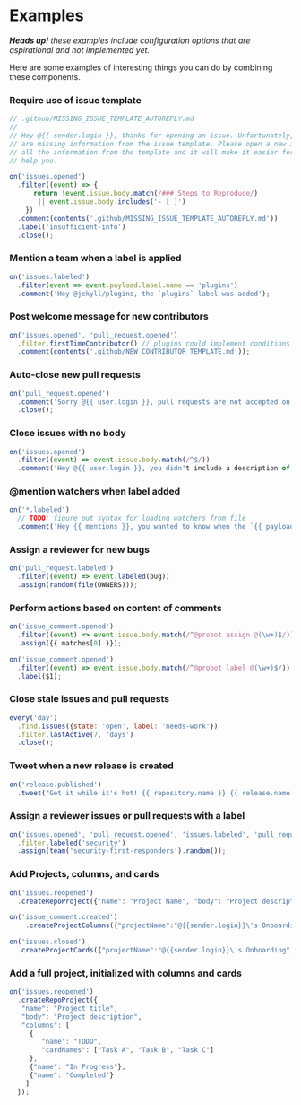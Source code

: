 # Examples

_**Heads up!** these examples include configuration options that are aspirational and not implemented yet._

Here are some examples of interesting things you can do by combining these components.

### Require use of issue template

```js
// .github/MISSING_ISSUE_TEMPLATE_AUTOREPLY.md
//
// Hey @{{ sender.login }}, thanks for opening an issue. Unfortunately, you
// are missing information from the issue template. Please open a new issue with
// all the information from the template and it will make it easier for us to
// help you.

on('issues.opened')
  .filter((event) => {
      return !event.issue.body.match(/### Steps to Reproduce/)
       || event.issue.body.includes('- [ ]')
    })
  .comment(contents('.github/MISSING_ISSUE_TEMPLATE_AUTOREPLY.md'))
  .label('insufficient-info')
  .close();
```

### Mention a team when a label is applied

```js
on('issues.labeled')
  .filter(event => event.payload.label.name == 'plugins')
  .comment('Hey @jekyll/plugins, the `plugins` label was added');
```

### Post welcome message for new contributors

```js
on('issues.opened', 'pull_request.opened')
  .filter.firstTimeContributor() // plugins could implement conditions like this
  .comment(contents('.github/NEW_CONTRIBUTOR_TEMPLATE.md'));
```

### Auto-close new pull requests

```js
on('pull_request.opened')
  .comment('Sorry @{{ user.login }}, pull requests are not accepted on this repository.')
  .close();
```

### Close issues with no body

```js
on('issues.opened')
  .filter((event) => event.issue.body.match(/^$/))
  .comment('Hey @{{ user.login }}, you didn't include a description of the problem, so we're closing this issue.');
```

### @mention watchers when label added

```js
on('*.labeled')
  // TODO: figure out syntax for loading watchers from file
  .comment('Hey {{ mentions }}, you wanted to know when the `{{ payload.label.name }}` label was added.');
```

### Assign a reviewer for new bugs

```js
on('pull_request.labeled')
  .filter((event) => event.labeled(bug))
  .assign(random(file(OWNERS)));
```

### Perform actions based on content of comments

```js
on('issue_comment.opened')
  .filter((event) => event.issue.body.match(/^@probot assign @(\w+)$/))
  .assign({{ matches[0] }});

on('issue_comment.opened')
  .filter((event) => event.issue.body.match(/^@probot label @(\w+)$/))
  .label($1);
```

### Close stale issues and pull requests

```js
every('day')
  .find.issues({state: 'open', label: 'needs-work'})
  .filter.lastActive(7, 'days')
  .close();
```

### Tweet when a new release is created

```js
on('release.published')
  .tweet("Get it while it's hot! {{ repository.name }} {{ release.name }} was just released! {{ release.html_url }}");
```

### Assign a reviewer issues or pull requests with a label

```js
on('issues.opened', 'pull_request.opened', 'issues.labeled', 'pull_request.labeled')
  .filter.labeled('security')
  .assign(team('security-first-responders').random());
```

### Add Projects, columns, and cards

```js
on('issues.reopened')
  .createRepoProject({"name": "Project Name", "body": "Project description"});

on('issue_comment.created')
    .createProjectColumns({"projectName":"@{{sender.login}}\'s Onboarding", "columnNames": ["TODO", "In Progress", "Completed"]})

on('issues.closed')
  .createProjectCards({"projectName":"@{{sender.login}}\'s Onboarding", "columnName": "TODO", "cardNotes": ["Task A", "Task B", "Task C"]});
```

### Add a full project, initialized with columns and cards

```js
on('issues.reopened')
  .createRepoProject({
   "name": "Project title",
   "body": "Project description",
   "columns": [
     {
        "name": "TODO",
        "cardNames": ["Task A", "Task B", "Task C"]
     },
     {"name": "In Progress"},
     {"name": "Completed"}
    ]
  });
```
